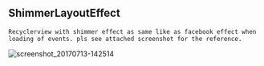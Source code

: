     
 ##  ShimmerLayoutEffect  
    Recyclerview with shimmer effect as same like as facebook effect when loading of events. pls see attached screenshot for the reference.
  ![screenshot_20170713-142514](https://user-images.githubusercontent.com/15999102/28161272-834b84ee-67e0-11e7-96b5-24225257bb9e.png)
   
    
    
